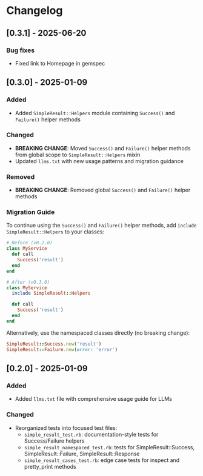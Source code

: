 # Changelog

## [0.3.1] - 2025-06-20

### Bug fixes

- Fixed link to Homepage in gemspec

## [0.3.0] - 2025-01-09

### Added

- Added `SimpleResult::Helpers` module containing `Success()` and `Failure()` helper methods

### Changed

- **BREAKING CHANGE**: Moved `Success()` and `Failure()` helper methods from global scope to `SimpleResult::Helpers` mixin
- Updated `llms.txt` with new usage patterns and migration guidance

### Removed

- **BREAKING CHANGE**: Removed global `Success()` and `Failure()` helper methods

### Migration Guide

To continue using the `Success()` and `Failure()` helper methods, add `include SimpleResult::Helpers` to your classes:

```ruby
# Before (v0.2.0)
class MyService
  def call
    Success('result')
  end
end

# After (v0.3.0)
class MyService
  include SimpleResult::Helpers

  def call
    Success('result')
  end
end
```

Alternatively, use the namespaced classes directly (no breaking change):

```ruby
SimpleResult::Success.new('result')
SimpleResult::Failure.new(error: 'error')
```

## [0.2.0] - 2025-01-09

### Added

- Added `llms.txt` file with comprehensive usage guide for LLMs

### Changed

- Reorganized tests into focused test files:
  - `simple_result_test.rb`: documentation-style tests for Success/Failure helpers
  - `simple_result_namespaced_test.rb`: tests for SimpleResult::Success, SimpleResult::Failure, SimpleResult::Response
  - `simple_result_cases_test.rb`: edge case tests for inspect and pretty_print methods
